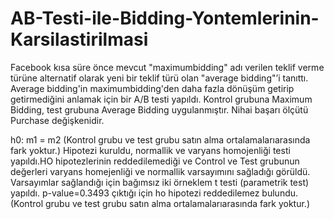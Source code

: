 # AB-Testi-ile-Bidding-Yontemlerinin-Karsilastirilmasi

Facebook kısa süre önce mevcut "maximumbidding" adı verilen teklif verme türüne alternatif olarak yeni bir teklif türü olan "average bidding"’i tanıttı. 
Average bidding'in maximumbidding'den daha fazla dönüşüm getirip getirmediğini anlamak için bir A/B testi yapıldı.
Kontrol grubuna Maximum Bidding, test grubuna Average Bidding uygulanmıştır.
Nihai başarı ölçütü Purchase değişkenidir.

h0: m1 = m2 (Kontrol grubu ve test grubu satın alma ortalamalarıarasında fark yoktur.) Hipotezi kuruldu, normallik ve varyans homojenliği testi yapıldı.HO hipotezlerinin reddedilemediği ve Control ve Test grubunun değerleri varyans homejenliği ve normallik varsayımını sağladığı görüldü.
 Varsayımlar sağlandığı için bağımsız iki örneklem t testi (parametrik test) yapıldı.
 p-value=0.3493 çıktığı için ho hipotezi reddedilemez bulundu.(Kontrol grubu ve test grubu satın alma ortalamalarıarasında fark yoktur.)
 
 
